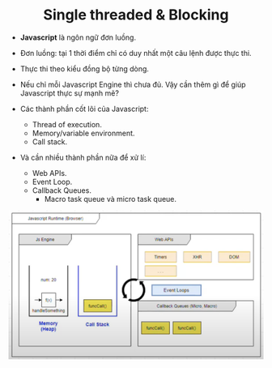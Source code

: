 # <div align="center">Single threaded & Blocking</div>

- **Javascript** là ngôn ngữ đơn luồng.

- Đơn luồng: tại 1 thời điểm chỉ có duy nhất một câu lệnh được thực thi.

- Thực thi theo kiểu đồng bộ từng dòng.

- Nếu chỉ mỗi Javascript Engine thì chưa đủ. Vậy cần thêm gì để giúp Javascript thực sự mạnh mẽ?

- Các thành phần cốt lõi của Javascript:
  - Thread of execution.
  - Memory/variable environment.
  - Call stack.
- Và cần nhiều thành phần nữa để xử lí:
  - Web APIs.
  - Event Loop.
  - Callback Queues.
    - Macro task queue và micro task queue.

!["JS Runtime & Engine"](./image.png)
